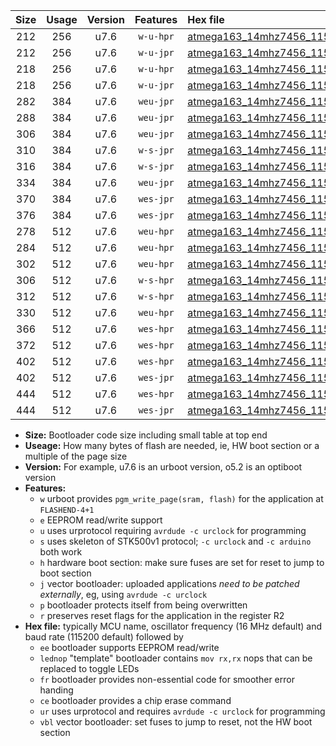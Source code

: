|Size|Usage|Version|Features|Hex file|
|:-:|:-:|:-:|:-:|:--|
|212|256|u7.6|`w-u-hpr`|[atmega163_14mhz7456_115200bps_ur.hex](https://raw.githubusercontent.com/stefanrueger/urboot/main/atmega163_14mhz7456_115200bps_ur.hex)|
|212|256|u7.6|`w-u-jpr`|[atmega163_14mhz7456_115200bps_ur_vbl.hex](https://raw.githubusercontent.com/stefanrueger/urboot/main/atmega163_14mhz7456_115200bps_ur_vbl.hex)|
|218|256|u7.6|`w-u-hpr`|[atmega163_14mhz7456_115200bps_lednop_ur.hex](https://raw.githubusercontent.com/stefanrueger/urboot/main/atmega163_14mhz7456_115200bps_lednop_ur.hex)|
|218|256|u7.6|`w-u-jpr`|[atmega163_14mhz7456_115200bps_lednop_ur_vbl.hex](https://raw.githubusercontent.com/stefanrueger/urboot/main/atmega163_14mhz7456_115200bps_lednop_ur_vbl.hex)|
|282|384|u7.6|`weu-jpr`|[atmega163_14mhz7456_115200bps_ee_ur_vbl.hex](https://raw.githubusercontent.com/stefanrueger/urboot/main/atmega163_14mhz7456_115200bps_ee_ur_vbl.hex)|
|288|384|u7.6|`weu-jpr`|[atmega163_14mhz7456_115200bps_ee_lednop_ur_vbl.hex](https://raw.githubusercontent.com/stefanrueger/urboot/main/atmega163_14mhz7456_115200bps_ee_lednop_ur_vbl.hex)|
|306|384|u7.6|`weu-jpr`|[atmega163_14mhz7456_115200bps_ee_lednop_fr_ur_vbl.hex](https://raw.githubusercontent.com/stefanrueger/urboot/main/atmega163_14mhz7456_115200bps_ee_lednop_fr_ur_vbl.hex)|
|310|384|u7.6|`w-s-jpr`|[atmega163_14mhz7456_115200bps_vbl.hex](https://raw.githubusercontent.com/stefanrueger/urboot/main/atmega163_14mhz7456_115200bps_vbl.hex)|
|316|384|u7.6|`w-s-jpr`|[atmega163_14mhz7456_115200bps_lednop_vbl.hex](https://raw.githubusercontent.com/stefanrueger/urboot/main/atmega163_14mhz7456_115200bps_lednop_vbl.hex)|
|334|384|u7.6|`weu-jpr`|[atmega163_14mhz7456_115200bps_ee_lednop_fr_ce_ur_vbl.hex](https://raw.githubusercontent.com/stefanrueger/urboot/main/atmega163_14mhz7456_115200bps_ee_lednop_fr_ce_ur_vbl.hex)|
|370|384|u7.6|`wes-jpr`|[atmega163_14mhz7456_115200bps_ee_vbl.hex](https://raw.githubusercontent.com/stefanrueger/urboot/main/atmega163_14mhz7456_115200bps_ee_vbl.hex)|
|376|384|u7.6|`wes-jpr`|[atmega163_14mhz7456_115200bps_ee_lednop_vbl.hex](https://raw.githubusercontent.com/stefanrueger/urboot/main/atmega163_14mhz7456_115200bps_ee_lednop_vbl.hex)|
|278|512|u7.6|`weu-hpr`|[atmega163_14mhz7456_115200bps_ee_ur.hex](https://raw.githubusercontent.com/stefanrueger/urboot/main/atmega163_14mhz7456_115200bps_ee_ur.hex)|
|284|512|u7.6|`weu-hpr`|[atmega163_14mhz7456_115200bps_ee_lednop_ur.hex](https://raw.githubusercontent.com/stefanrueger/urboot/main/atmega163_14mhz7456_115200bps_ee_lednop_ur.hex)|
|302|512|u7.6|`weu-hpr`|[atmega163_14mhz7456_115200bps_ee_lednop_fr_ur.hex](https://raw.githubusercontent.com/stefanrueger/urboot/main/atmega163_14mhz7456_115200bps_ee_lednop_fr_ur.hex)|
|306|512|u7.6|`w-s-hpr`|[atmega163_14mhz7456_115200bps.hex](https://raw.githubusercontent.com/stefanrueger/urboot/main/atmega163_14mhz7456_115200bps.hex)|
|312|512|u7.6|`w-s-hpr`|[atmega163_14mhz7456_115200bps_lednop.hex](https://raw.githubusercontent.com/stefanrueger/urboot/main/atmega163_14mhz7456_115200bps_lednop.hex)|
|330|512|u7.6|`weu-hpr`|[atmega163_14mhz7456_115200bps_ee_lednop_fr_ce_ur.hex](https://raw.githubusercontent.com/stefanrueger/urboot/main/atmega163_14mhz7456_115200bps_ee_lednop_fr_ce_ur.hex)|
|366|512|u7.6|`wes-hpr`|[atmega163_14mhz7456_115200bps_ee.hex](https://raw.githubusercontent.com/stefanrueger/urboot/main/atmega163_14mhz7456_115200bps_ee.hex)|
|372|512|u7.6|`wes-hpr`|[atmega163_14mhz7456_115200bps_ee_lednop.hex](https://raw.githubusercontent.com/stefanrueger/urboot/main/atmega163_14mhz7456_115200bps_ee_lednop.hex)|
|402|512|u7.6|`wes-hpr`|[atmega163_14mhz7456_115200bps_ee_lednop_fr.hex](https://raw.githubusercontent.com/stefanrueger/urboot/main/atmega163_14mhz7456_115200bps_ee_lednop_fr.hex)|
|402|512|u7.6|`wes-jpr`|[atmega163_14mhz7456_115200bps_ee_lednop_fr_vbl.hex](https://raw.githubusercontent.com/stefanrueger/urboot/main/atmega163_14mhz7456_115200bps_ee_lednop_fr_vbl.hex)|
|444|512|u7.6|`wes-hpr`|[atmega163_14mhz7456_115200bps_ee_lednop_fr_ce.hex](https://raw.githubusercontent.com/stefanrueger/urboot/main/atmega163_14mhz7456_115200bps_ee_lednop_fr_ce.hex)|
|444|512|u7.6|`wes-jpr`|[atmega163_14mhz7456_115200bps_ee_lednop_fr_ce_vbl.hex](https://raw.githubusercontent.com/stefanrueger/urboot/main/atmega163_14mhz7456_115200bps_ee_lednop_fr_ce_vbl.hex)|

- **Size:** Bootloader code size including small table at top end
- **Useage:** How many bytes of flash are needed, ie, HW boot section or a multiple of the page size
- **Version:** For example, u7.6 is an urboot version, o5.2 is an optiboot version
- **Features:**
  + `w` urboot provides `pgm_write_page(sram, flash)` for the application at `FLASHEND-4+1`
  + `e` EEPROM read/write support
  + `u` uses urprotocol requiring `avrdude -c urclock` for programming
  + `s` uses skeleton of STK500v1 protocol; `-c urclock` and `-c arduino` both work
  + `h` hardware boot section: make sure fuses are set for reset to jump to boot section
  + `j` vector bootloader: uploaded applications *need to be patched externally*, eg, using `avrdude -c urclock`
  + `p` bootloader protects itself from being overwritten
  + `r` preserves reset flags for the application in the register R2
- **Hex file:** typically MCU name, oscillator frequency (16 MHz default) and baud rate (115200 default) followed by
  + `ee` bootloader supports EEPROM read/write
  + `lednop` "template" bootloader contains `mov rx,rx` nops that can be replaced to toggle LEDs
  + `fr` bootloader provides non-essential code for smoother error handing
  + `ce` bootloader provides a chip erase command
  + `ur` uses urprotocol and requires `avrdude -c urclock` for programming
  + `vbl` vector bootloader: set fuses to jump to reset, not the HW boot section
